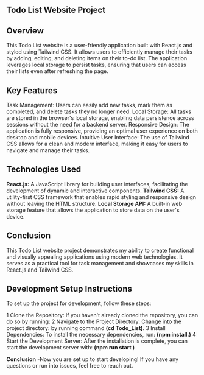 ## Todo List Website Project
## Overview
This Todo List website is a user-friendly application built with React.js and styled using Tailwind CSS. It allows users to efficiently manage their tasks by adding, editing, and deleting items on their to-do list. The application leverages local storage to persist tasks, ensuring that users can access their lists even after refreshing the page.

## Key Features

Task Management: Users can easily add new tasks, mark them as completed, and delete tasks they no longer need.
Local Storage: All tasks are stored in the browser's local storage, enabling data persistence across sessions without the need for a backend server.
Responsive Design: The application is fully responsive, providing an optimal user experience on both desktop and mobile devices.
Intuitive User Interface: The use of Tailwind CSS allows for a clean and modern interface, making it easy for users to navigate and manage their tasks.

## Technologies Used

**React.js:** A JavaScript library for building user interfaces, facilitating the development of dynamic and interactive components.
**Tailwind CSS:** A utility-first CSS framework that enables rapid styling and responsive design without leaving the HTML structure.
**Local Storage API:** A built-in web storage feature that allows the application to store data on the user's device.
## Conclusion
This Todo List website project demonstrates my ability to create functional and visually appealing applications using modern web technologies. It serves as a practical tool for task management and showcases my skills in React.js and Tailwind CSS.

## Development Setup Instructions
To set up the project for development, follow these steps:

1 Clone the Repository: If you haven't already cloned the repository, you can do so by running:
2 Navigate to the Project Directory: Change into the project directory: by running command **(cd Todo_List)**.
3 Install Dependencies: To install the necessary dependencies, run: **(npm install.)**
4 Start the Development Server: After the installation is complete, you can start the development server with: **(npm run start )**

**Conclusion**
-Now you are set up to start developing! If you have any questions or run into issues, feel free to reach out.

